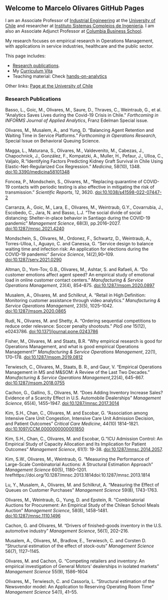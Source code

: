 ## Welcome to Marcelo Olivares GitHub Pages

I am an Associate Professor of [Industrial Engineering](https://www.dii.uchile.cl/)  at the [University of Chile](https://www.uchile.cl/) and researcher at [Instituto Sistemas Complejos de Ingenieria](https://isci.cl/en/). I am also an Associate Adjunct Professor at [Columbia Business School](https://business.columbia.edu/faculty/divisions/dro).

My research focuses on empirical research in Operations Management, with applications in service industries, healthcare and the public sector.

This page includes:
- [Research publications](#research-publications).
- My [Curriculum Vita](https://www.dropbox.com/s/9yc10f1gmcaec5v/cv_Marcelo_Olivares.pdf?dl=0)
- Teaching material: Check [hands-on-analytics](https://maolivar.github.io/hands-on-analytics/)

Other links:
[Page at the University of Chile](https://www.dii.uchile.cl/quien/marcelo-olivares/)

### Research Publications

Basso, L., Goic, M., Olivares, M., Saure, D., Thraves, C., Weintraub,
G., et al. “Analytics Saves Lives during the Covid-19 Crisis in Chile.”
*Forthcoming in INFORMS Journal of Applied Analytics*, Franz Edelman
Special issue.

Olivares, M., Musalem, A., and Yung, D. “Balancing Agent Retention and
Waiting Time in Service Platforms.” *Forthcoming in Operations
Research*, Special Issue on Behavioral Queuing Science.

Magga, L., Maturana, S., Olivares, M., Valdevenito, M., Cabezas, J.,
Chapochnick, J., González, F., Kompatzki, A., Muller, H., Pefaur, J.,
Ulloa, C., Valjalo, R.“Identifying Factors Predicting Kidney Graft
Survival in Chile Using Elastic-Net-Regularized Cox Regression.”
*Medicina*, 58(10), 1348.
[doi:10.3390/medicina58101348](https://doi.org/10.3390/medicina58101348)

Foncea, P., Mondschein, S., Olivares, M., “Replacing quarantine of
COVID-19 contacts with periodic testing is also effective in mitigating
the risk of transmission.” *Scientific Reports*, 12, 3620.
[doi:10.1038/s41598-022-07447-2](https://doi.org/10.1038/s41598-022-07447-2 )

Carranza, A., Goic, M., Lara, E., Olivares, M., Weintraub, G.Y.,
Covarrubia, J., Escobedo, C., Jara, N. and Basso, L.J. “The social
divide of social distancing: Shelter-in-place behavior in Santiago
during the COVID-19 pandemic” *Management Science*, 68(3), pp.2016–2027.
[doi:10.1287/mnsc.2021.4240](https://doi.org/10.1287/mnsc.2021.4240)

Mondschein, S., Olivares, M., Ordonez, F., Schwartz, D., Weintraub, A.,
Torres-Ulloa, I., Aguayo, C. and Canessa, G. “Service design to balance
waiting time and infection risk: An application for elections during the
COVID-19 pandemic” *Service Science*, 14(2),90–109.
[doi:10.1287/serv.2021.0290](https://doi.org/10.1287/serv.2021.0290)

Altman, D., Yom-Tov, G.B., Olivares, M., Ashtar, S. and Rafaeli, A. “Do
customer emotions affect agent speed? An empirical study of emotional
load in online customer contact centers.” *Manufacturing & Service
Operations Management*, 23(4), 854–875.
[doi:10.1287/msom.2020.0897](https://doi.org/10.1287/msom.2020.0897)

Musalem, A., Olivares, M. and Schilkrut, A. “Retail in High Definition:
Monitoring customer assistance through video analytics.” *Manufacturing
& Service Operations Management*, 23(5), 1025–1042.
[doi:10.1287/msom.2020.0865](https://doi.org/10.1287/msom.2020.0865)

Rudi, N., Olivares, M. and Shetty, A. “Ordering sequential competitions
to reduce order relevance: Soccer penalty shootouts.” *PloS one* 15(12),
e0243786.
[doi:10.1371/journal.pone.0243786](https://doi.org/10.1371/journal.pone.0243786)

Fisher, M., Olivares, M. and Staats, B.R. “Why empirical research is
good for Operations Management, and what is good empirical Operations
Management?” *Manufacturing & Service Operations Management*, 22(1),
170–178.
[doi:10.1287/msom.2019.0812](https://doi.org/10.1287/msom.2019.0812)

Terwiesch, C., Olivares, M., Staats, B. R., and Gaur, V. “Empirical
Operations Management in MS and M&SOM: A Review of the Last Two
Decades.” *Manufacturing & Service Operations Management*,22(4),
645–867.
[doi:10.1287/msom.2018.0755](https://doi.org/10.1287/msom.2018.0755)

Cachon, G., Gallino, S., Olivares, M. “Does Adding Inventory Increase
Sales? Evidence of a Scarcity Effect in U.S. Automobile Dealerships”
*Management Science*, 65(4), 1455–1947.
[doi:10.1287/mnsc.2017.3014](https://doi.org/10.1287/mnsc.2017.3014)

Kim, S.H., Chan, C., Olivares, M. and Escobar, G. “Association among
Intensive Care Unit Congestion, Intensive Care Unit Admission Decision,
and Patient Outcomes” *Critical Care Medicine*, 44(10) 1814–1821.
[doi:10.1097/CCM.0000000000001850](https://doi.org/10.1097/CCM.0000000000001850)

Kim, S.H., Chan, C., Olivares, M. and Escobar, G.“ICU Admission Control:
An Empirical Study of Capacity Allocation and Its Implication for
Patient Outcomes” *Management Science*, 61(1): 19-38.
[doi:10.1287/mnsc.2014.2057](https://doi.org/10.1287/mnsc.2014.2057).

Kim, S.W., Olivares, M., Weintraub, G. “Measuring the Performance of
Large-Scale Combinatorial Auctions: A Structural Estimation Approach”
*Management Science* 60(5), 1180–1201.
hrefhttps://doi.org/10.1287/mnsc.2013.1814doi:10.1287/mnsc.2013.1814

Lu, Y., Musalem, A., Olivares, M. and Schilkrut, A. “Measuring the
Effect of Queues on Customer Purchases” *Management Science* 59(8),
1743-1763.

Olivares, M., Weintraub, G., Yung, D. and Epstein, R. “Combinatorial
Auctions for Procurement: An Empirical Study of the Chilean School Meals
Auction” *Management Science*, 58(8), 1458–1481.
[doi:10.1287/mnsc.1110.1496](https://doi.org/10.1287/mnsc.1110.1496)

Cachon, G. and Olivares, M. “Drivers of finished-goods inventory in the
U.S. automotive industry” *Management Science*, 56(1), 202–216.

Musalem, A., Olivares, M., Bradlow, E., Terwiesch, C. and Corsten D.
“Structural estimation of the effect of stock-outs” *Management Science*
56(7), 1127–1145.

Olivares, M. and Cachon, G. “Competing retailers and inventory: An
empirical investigation of General Motors’ dealerships in isolated
markets” *Management Science* 55(9), 1586–1604

Olivares, M., Terwiesch, C. and Cassorla, L. “Structural estimation of
the Newsvendor model: An Application to Reserving Operating Room Time”
*Management Science* 54(1), 41–55.

